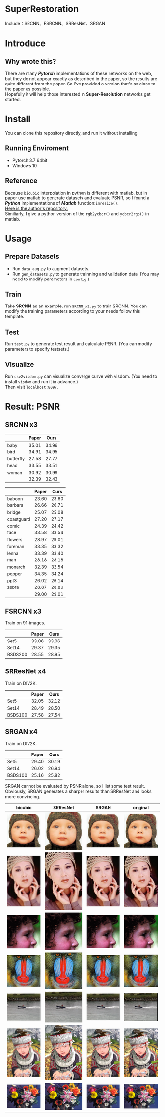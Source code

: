 # SuperRestoration
Include：SRCNN、FSRCNN、SRResNet、SRGAN

# Introduce
## Why wrote this?
There are many ***Pytorch*** implementations of these networks on the web, but they do not appear exactly as described in the paper, so the results are quite different from the paper.
So I've provided a version that's as close to the paper as possible.  
Hopefully it will help those interested in **Super-Resolution** networks get started.

# Install
You can clone this repository directly, and run it without installing.

## Running Enviroment
* Pytorch 3.7 64bit  
* Windows 10

## Reference
Because `bicubic` interpolation in python is different with matlab, 
but in paper use matlab to generate datasets and evaluate PSNR, so I found a ***Python*** implementations of ***Matlab*** function:`imresize()`.  
[Here is the author's repository.](https://github.com/fatheral/matlab_imresize.git)  
Similiarly, I give a python version of the `rgb2ycbcr()` and `ycbcr2rgb()` in matlab.

# Usage
## Prepare Datasets
* Run `data_aug.py` to augment datasets.  
* Run `gen_datasets.py` to generate trainning and validation data. (You may need to modify parameters in `config`.)
## Train
Take **SRCNN** as an example, run `SRCNN_x2.py` to train SRCNN. You can modify the training parameters according to your needs follow this template.
## Test
Run `test.py` to generate test result and calculate PSNR. (You can modify parameters to specify testsets.)
## Visualize
Run `csv2visdom.py` can visualize converge curve with visdom. (You need to install `visdom` and run it in advance.)  
Then visit `localhost:8097`.

# Result: PSNR
## SRCNN x3
|   |Paper| Ours|
----|---|---|
baby|35.01|34.96|
bird|34.91|34.95|
butterfly|27.58|27.77|
head|33.55|33.51|
woman|30.92|30.99|
| |32.39|32.43|

|   |Paper| Ours |  
----|-----|------|
baboon|23.60|23.60|
barbara|26.66|26.71|
bridge|25.07|25.08|
coastguard|27.20|27.17|
comic|24.39|24.42|
face|33.58|33.54|
flowers|28.97|29.01|
foreman|33.35|33.32|
lenna|33.39|33.40|
man|28.18|28.18|
monarch|32.39|32.54|
pepper|34.35|34.24|
ppt3|26.02|26.14|
zebra|28.87|28.80|
| |29.00|29.01|

## FSRCNN x3
Train on 91-images.

|   |Paper| Ours|
----|---|---|
Set5|33.06|33.06|
Set14|29.37|29.35|
BSDS200|28.55|28.95|

## SRResNet x4
Train on DIV2K.

|   |Paper| Ours|
----|---|---|
Set5|32.05|32.12|
Set14|28.49|28.50|
BSDS100|27.58|27.54|

## SRGAN x4
Train on DIV2K.

|   |Paper| Ours|
----|---|---|
Set5|29.40|30.19|
Set14|26.02|26.94|
BSDS100|25.16|25.82|

SRGAN cannot be evaluated by PSNR alone, so I list some test result.  
Obviously, SRGAN generates a sharper results than SRResNet and looks more convincing.

|bicubic|SRResNet|SRGAN|original|
---|---|---|---|
![Image text](./SRResNet/result/baby_GT_bicubic_x4.bmp)|![Image text](./SRResNet/result/baby_GT_SRResNet_x4.bmp)|![Image text](./SRResNet/result/baby_GT_SRGAN_x4.bmp)|![Image text](./SRResNet/result/baby_GT.bmp)
![Image text](./SRResNet/result/woman_GT_bicubic_x4.bmp)|![Image text](./SRResNet/result/woman_GT_SRResNet_x4.bmp)|![Image text](./SRResNet/result/woman_GT_SRGAN_x4.bmp)|![Image text](./SRResNet/result/woman_GT.bmp)
![Image text](./SRResNet/result/head_GT_bicubic_x4.bmp)|![Image text](./SRResNet/result/head_GT_SRResNet_x4.bmp)|![Image text](./SRResNet/result/head_GT_SRGAN_x4.bmp)|![Image text](./SRResNet/result/head_GT.bmp)
![Image text](./SRResNet/result/baboon_bicubic_x4.bmp)|![Image text](./SRResNet/result/baboon_SRResNet_x4.bmp)|![Image text](./SRResNet/result/baboon_SRGAN_x4.bmp)|![Image text](./SRResNet/result/baboon.bmp)
![Image text](./SRResNet/result/coastguard_bicubic_x4.bmp)|![Image text](./SRResNet/result/coastguard_SRResNet_x4.bmp)|![Image text](./SRResNet/result/coastguard_SRGAN_x4.bmp)|![Image text](./SRResNet/result/coastguard.bmp)
![Image text](./SRResNet/result/comic_bicubic_x4.bmp)|![Image text](./SRResNet/result/comic_SRResNet_x4.bmp)|![Image text](./SRResNet/result/comic_SRGAN_x4.bmp)|![Image text](./SRResNet/result/comic.bmp)
![Image text](./SRResNet/result/flowers_bicubic_x4.bmp)|![Image text](./SRResNet/result/flowers_SRResNet_x4.bmp)|![Image text](./SRResNet/result/flowers_SRGAN_x4.bmp)|![Image text](./SRResNet/result/flowers.bmp)

